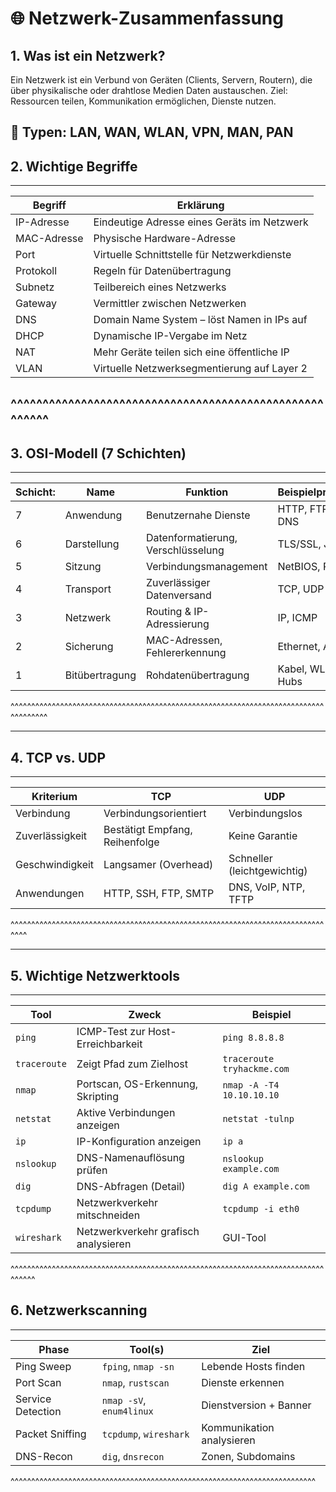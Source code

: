 # 🌐 Netzwerk-Zusammenfassung

## 1. Was ist ein Netzwerk?
Ein Netzwerk ist ein Verbund von Geräten (Clients, Servern, Routern), die über physikalische oder drahtlose Medien Daten austauschen.
Ziel: Ressourcen teilen, Kommunikation ermöglichen, Dienste nutzen.

🔎 Typen: LAN, WAN, WLAN, VPN, MAN, PAN
---

## 2. Wichtige Begriffe
 _______________________________________________________
|  Begriff  |                 Erklärung                 |
|-----------|-------------------------------------------|
|IP-Adresse |Eindeutige Adresse eines Geräts im Netzwerk|
|MAC-Adresse|        Physische Hardware-Adresse         |
|   Port    |Virtuelle Schnittstelle für Netzwerkdienste|
| Protokoll |       Regeln für Datenübertragung         |
|  Subnetz  |        Teilbereich eines Netzwerks        |
|  Gateway  |      Vermittler zwischen Netzwerken       |
|    DNS    |Domain Name System – löst Namen in IPs auf |
|   DHCP    |	   Dynamische IP-Vergabe im Netz        |
|    NAT    |Mehr Geräte teilen sich eine öffentliche IP|
|   VLAN    |Virtuelle Netzwerksegmentierung auf Layer 2|
 ^^^^^^^^^^^^^^^^^^^^^^^^^^^^^^^^^^^^^^^^^^^^^^^^^^^^^^^
---

## 3. OSI-Modell (7 Schichten)
 _____________________________________________________________________________________
|Schicht: | Name           | Funktion                           | Beispielprotokolle  |
| ------  | -------------- | ---------------------------------- | ------------------- |
|       7 | Anwendung      | Benutzernahe Dienste               | HTTP, FTP, SSH, DNS |
|       6 | Darstellung    | Datenformatierung, Verschlüsselung | TLS/SSL, JPEG       |
|       5 | Sitzung        | Verbindungsmanagement              | NetBIOS, RPC        |
|       4 | Transport      | Zuverlässiger Datenversand         | TCP, UDP            |
|       3 | Netzwerk       | Routing & IP-Adressierung          | IP, ICMP            |
|       2 | Sicherung      | MAC-Adressen, Fehlererkennung      | Ethernet, ARP       |
|       1 | Bitübertragung | Rohdatenübertragung                | Kabel, WLAN, Hubs   |
 ^^^^^^^^^^^^^^^^^^^^^^^^^^^^^^^^^^^^^^^^^^^^^^^^^^^^^^^^^^^^^^^^^^^^^^^^^^^^^^^^^^^^^

---

## 4. TCP vs. UDP
 ________________________________________________________________________________
| Kriterium       | TCP                            | UDP                         |
| --------------- | ------------------------------ | --------------------------- |
| Verbindung      | Verbindungsorientiert          | Verbindungslos              |
| Zuverlässigkeit | Bestätigt Empfang, Reihenfolge | Keine Garantie              |
| Geschwindigkeit | Langsamer (Overhead)           | Schneller (leichtgewichtig) |
| Anwendungen     | HTTP, SSH, FTP, SMTP           | DNS, VoIP, NTP, TFTP        |
 ^^^^^^^^^^^^^^^^^^^^^^^^^^^^^^^^^^^^^^^^^^^^^^^^^^^^^^^^^^^^^^^^^^^^^^^^^^^^^^^^

---

## 5. Wichtige Netzwerktools
 __________________________________________________________________________________
| Tool         | Zweck                                | Beispiel                   |
| ------------ | ------------------------------------ | -------------------------- |
| `ping`       | ICMP-Test zur Host-Erreichbarkeit    | `ping 8.8.8.8`             |
| `traceroute` | Zeigt Pfad zum Zielhost              | `traceroute tryhackme.com` |
| `nmap`       | Portscan, OS-Erkennung, Skripting    | `nmap -A -T4 10.10.10.10`  |
| `netstat`    | Aktive Verbindungen anzeigen         | `netstat -tulnp`           |
| `ip`         | IP-Konfiguration anzeigen            | `ip a`                     |
| `nslookup`   | DNS-Namenauflösung prüfen            | `nslookup example.com`     |
| `dig`        | DNS-Abfragen (Detail)                | `dig A example.com`        |
| `tcpdump`    | Netzwerkverkehr mitschneiden         | `tcpdump -i eth0`          |
| `wireshark`  | Netzwerkverkehr grafisch analysieren | GUI-Tool                   |
 ^^^^^^^^^^^^^^^^^^^^^^^^^^^^^^^^^^^^^^^^^^^^^^^^^^^^^^^^^^^^^^^^^^^^^^^^^^^^^^^^^^


## 6. Netzwerkscanning
 __________________________________________________________________________
| Phase             | Tool(s)                  | Ziel                      |
| ----------------- | ------------------------ | ------------------------- |
| Ping Sweep        | `fping`, `nmap -sn`      | Lebende Hosts finden      |
| Port Scan         | `nmap`, `rustscan`       | Dienste erkennen          |
| Service Detection | `nmap -sV`, `enum4linux` | Dienstversion + Banner    |
| Packet Sniffing   | `tcpdump`, `wireshark`   | Kommunikation analysieren |
| DNS-Recon         | `dig`, `dnsrecon`        | Zonen, Subdomains         |
 ^^^^^^^^^^^^^^^^^^^^^^^^^^^^^^^^^^^^^^^^^^^^^^^^^^^^^^^^^^^^^^^^^^^^^^^^^^